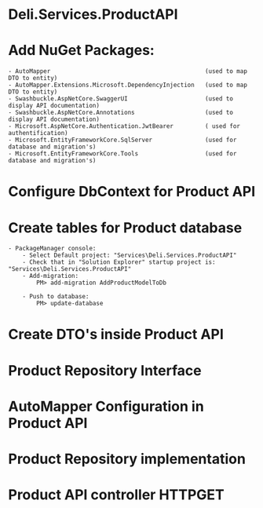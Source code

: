 # Deli.Services.ProductAPI

# Add NuGet Packages:
	- AutoMapper											(used to map DTO to entity)
	- AutoMapper.Extensions.Microsoft.DependencyInjection	(used to map DTO to entity)
	- Swashbuckle.AspNetCore.SwaggerUI						(used to display API documentation)
	- Swashbuckle.AspNetCore.Annotations					(used to display API documentation)
	- Microsoft.AspNetCore.Authentication.JwtBearer			( used for authentification)
	- Microsoft.EntityFrameworkCore.SqlServer				(used for database and migration's)
	- Microsoft.EntityFrameworkCore.Tools					(used for database and migration's)

# Configure DbContext for Product API

# Create tables for Product database
	- PackageManager console: 
		- Select Default project: "Services\Deli.Services.ProductAPI"
		- Check that in "Solution Explorer" startup project is: "Services\Deli.Services.ProductAPI"
		- Add-migration:
			PM> add-migration AddProductModelToDb

		- Push to database:
			PM> update-database

# Create DTO's inside Product API

# Product Repository Interface

# AutoMapper Configuration in Product API

# Product Repository implementation

# Product API controller HTTPGET